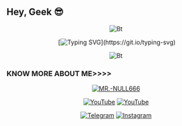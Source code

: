 ## Hey, Geek 😎
<p align="center"><img src="https://user-images.githubusercontent.com/76559435/120278129-84b04f80-c2d2-11eb-9a3c-a0f347cb32e0.gif" alt="Bt">

<div align="center" width="50">                    

&nbsp;[![Typing SVG](https://readme-typing-svg.herokuapp.com?color=41F70D&size=26&center=true&multiline=true&lines=Hii%2C%3CANONYMOUS%2F%3E++%3CARMY%2F%3E!)](https://git.io/typing-svg)
</div>
  
<p align="center"><img src="https://user-images.githubusercontent.com/49580304/110318584-81067880-7fc2-11eb-8391-152d308e7f2b.gif" alt="Bt">
  
### KNOW MORE ABOUT ME>>>>
<p align="center"><a href="https://github.com/MR.NULL666"><img title="MR.-NULL666" src="https://github-readme-stats.vercel.app/api?username=MR-NULL666&show_icons=true&include_all_commits=true&theme=chartreuse-dark&cache_seconds=3200"></a>
</p>

<p align="center">
<a href="https://github.com/MR-NULL666"><img title="YouTube" src="https://img.shields.io/badge/MR.-NULL666-brightgreen?style=for-the-badge&logo=github"></a>
<a href="https://youtube.com/channel/UCG4Lop1oQ9dsJ0XsO2NxHYA"><img title="YouTube" src="https://img.shields.io/badge/YouTube-MR.NULL-red?style=for-the-badge&logo=Youtube"></a>
</p>

<p align="center">
<a href="https://telegram.me/mrnull666"><img title="Telegram" src="https://img.shields.io/badge/Telegram-black?style=for-the-badge&logo=Telegram"></a>
<a href="https://www.instagram.com/mr.null666/insgrm"><img title="Instagram" src="https://img.shields.io/badge/INSTAGRAM-black?style=for-the-badge&logo=instagram"></a>
<p align="center">
